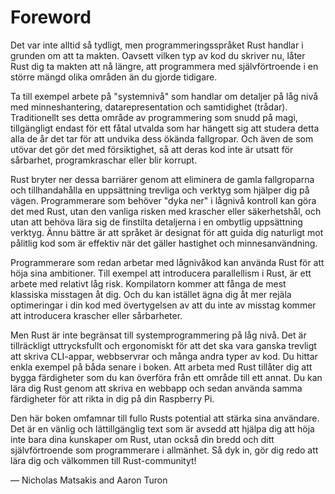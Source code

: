 # Foreword

Det var inte alltid så tydligt, men programmeringsspråket Rust handlar i grunden
om att ta makten. Oavsett vilken typ av kod du skriver nu, låter Rust dig ta makten
att nå längre, att programmera med självförtroende i en större mängd olika
områden än du gjorde tidigare.

Ta till exempel arbete på "systemnivå" som handlar om detaljer på låg nivå med 
minneshantering, datarepresentation och samtidighet (trådar). Traditionellt ses detta
område av programmering som snudd på magi, tillgängligt endast för ett fåtal utvalda
som har hängett sig att studera detta alla de år det tar för att undvika dess ökända
fallgropar. Och även de som utövar det gör det med försiktighet, så att deras kod inte
är utsatt för sårbarhet, programkraschar eller blir korrupt.

Rust bryter ner dessa barriärer genom att eliminera de gamla fallgroparna och 
tillhandahålla en uppsättning trevliga och  verktyg som hjälper dig på vägen.
Programmerare som behöver "dyka ner" i lågnivå kontroll kan göra det med Rust, utan den
vanliga risken med krascher eller säkerhetshål, och utan att behöva lära sig de finstilta
detaljerna i en ombytlig uppsättning verktyg. Ännu bättre är att språket är designat för
att guida dig naturligt mot pålitlig kod som är effektiv när det gäller hastighet och
minnesanvändning.

Programmerare som redan arbetar med lågnivåkod kan använda Rust för att höja sina ambitioner.
Till exempel att introducera parallellism i Rust, är ett arbete med relativt låg risk.
Kompilatorn kommer att fånga de mest klassiska misstagen åt dig. Och du kan istället ägna dig
åt mer rejäla optimeringar i din kod med övertygelsen av att du inte av misstag kommer att
introducera krascher eller sårbarheter.

Men Rust är inte begränsat till systemprogrammering på låg nivå. Det är tillräckligt uttrycksfullt
och ergonomiskt för att det ska vara ganska trevligt att skriva CLI-appar, webbservrar och många
andra typer av kod. Du hittar enkla exempel på båda senare i boken. Att arbeta med Rust tillåter dig
att bygga färdigheter som du kan överföra från ett område till ett annat. Du kan lära dig Rust genom
att skriva en webbapp och sedan använda samma färdigheter för att rikta in dig på din Raspberry Pi.

Den här boken omfamnar till fullo Rusts potential att stärka sina användare. Det är en vänlig och
lättillgänglig text som är avsedd att hjälpa dig att höja inte bara dina kunskaper om Rust, utan också
din bredd och ditt självförtroende som programmerare i allmänhet. Så dyk in, gör dig redo att lära dig 
och välkommen till Rust-communityt!

— Nicholas Matsakis and Aaron Turon
